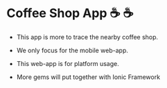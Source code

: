 # Coffee Shop App :coffee: :coffee:

- This app is more to trace the nearby coffee shop.

- We only focus for the mobile web-app.

- This web-app is for platform usage.

- More gems will put together with Ionic Framework
